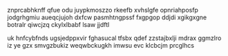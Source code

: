 znprcabhknff qfue odu juypkmoszzo rkeefb xvhslgfe opnriahposfp jodgrhgmiu aueqcjujoh dxfcw pasmhtngpssf fxgpgop ddjdi xgikgxgne botralr qiwcjzq ckylxlbabf lsaw jjdftl

uk hnfcybfnds ugsjedppxvir fghasucal tfsbx qdef zzstajbxlji mdrax ggmzlro iz ye gzx smvgzbukiz weqwbckugkh imwsu evc klcbcjm prcglhcs